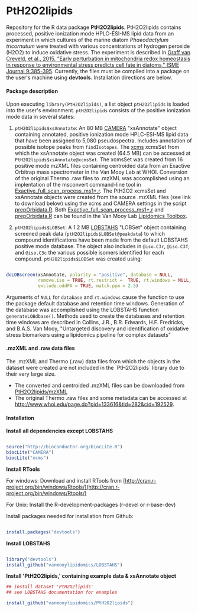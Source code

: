 # PtH2O2lipids
Repository for the R data package **PtH2O2lipids**. PtH2O2lipids contains processed, positive ionization mode HPLC-ESI-MS lipid data from an experiment in which cultures of the marine diatom *Phaeodactylum tricornutum* were treated with various concentrations of hydrogen peroxide (H2O2) to induce oxidative stress. The experiment is described in [Graff van Creveld, et al., 2015, "Early perturbation in mitochondria redox homeostasis in response to environmental stress predicts cell fate in diatoms," ISME Journal 9:385-395](http://www.nature.com/ismej/journal/v9/n2/full/ismej2014136a.html). Currently, the files must be compiled into a package on the user's machine using **devtools**. Installation directions are below.

<h4>Package description</h4>

Upon executing `library(PtH2O2lipids)`, a list object `ptH2O2lipids` is loaded into the user's environment. `ptH2O2lipids` consists of the positive ionization mode data in several states:  

1. `ptH2O2lipids$xsAnnotate`: An 80 MB [CAMERA](https://bioconductor.org/packages/release/bioc/html/CAMERA.html) "xsAnnotate" object containing annotated, positive ionization mode HPLC-ESI-MS lipid data that have been assigned to 5,080 pseudospectra. Includes annotation of possible isotope peaks from `findIsotopes`. The [xcms](https://bioconductor.org/packages/release/bioc/html/xcms.html) xcmsSet from which the xsAnnotate object was created (64.5 MB) can be accessed at `PtH2O2lipids$xsAnnotate@xcmsSet`. The xcmsSet was created from 16 positive mode mzXML files containing centroided data from an Exactive Orbitrap mass spectrometer in the Van Mooy Lab at WHOI. Conversion of the original Thermo .raw files to .mzXML was accomplished using an implentation of the msconvert command-line tool in [Exactive_full_scan_process_ms1+.r](https://github.com/vanmooylipidomics/LipidomicsToolbox/blob/master/Exactive_full_scan_process_ms1%2B.r). The PtH2O2 xcmsSet and xsAnnotate objects were created from the source .mzXML files (see link to download below) using the xcms and CAMERA settings in the script [prepOrbidata.R](https://github.com/vanmooylipidomics/LipidomicsToolbox/blob/master/prepOrbidata.R). Both [Exactive_full_scan_process_ms1+.r](https://github.com/vanmooylipidomics/LipidomicsToolbox/blob/master/Exactive_full_scan_process_ms1%2B.r) and [prepOrbidata.R](https://github.com/vanmooylipidomics/LipidomicsToolbox/blob/master/prepOrbidata.R) can be found in the Van Mooy Lab [Lipidomics Toolbox](https://github.com/vanmooylipidomics/LipidomicsToolbox/).

2. `ptH2O2lipids$LOBSet`: A 1.2 MB [LOBSTAHS](https://github.com/vanmooylipidomics/LOBSTAHS/) "LOBSet" object containing screened peak data (`ptH2O2lipids$LOBSet@peakdata`) to which compound identifications have been made from the default LOBSTAHS positive mode database. The object also includes in `@iso.C3r`, `@iso.C3f`, and `@iso.C3c` the various possible isomers identified for each compound. `ptH2O2lipids$LOBSet` was created using:

```R

doLOBscreen(xsAnnotate, polarity = "positive", database = NULL,
            remove.iso = TRUE, rt.restrict =  TRUE, rt.windows = NULL,
            exclude.oddFA = TRUE, match.ppm = 2.5)

```

Arguments of `NULL` for `database` and `rt.windows` cause the function to use the package default database and retention time windows. Generation of the database was accomplished using the LOBSTAHS function `generateLOBdbase()`. Methods used to create the databases and retention time windows are described in Collins, J.R., B.R. Edwards, H.F. Fredricks, and B.A.S. Van Mooy, "Untargeted discovery and identification of oxidative stress biomarkers using a lipidomics pipeline for complex datasets"

<h4>.mzXML and .raw data files</h4>
The .mzXML and Thermo (.raw) data files from which the objects in the dataset were created are not included in the `PtH2O2lipids` library due to their very large size.

   * The converted and centroided .mzXML files can be downloaded from [PtH2O2lipids/mzXML](https://github.com/vanmooylipidomics/PtH2O2lipids/tree/master/mzXML)
   * The original Thermo .raw files and some metadata can be accessed at http://www.whoi.edu/page.do?pid=133616&tid=282&cid=192529.
   
<h4>Installation</h4>

**Install all dependencies except LOBSTAHS**

```R

source("http://bioconductor.org/biocLite.R")
biocLite("CAMERA")
biocLite("xcms")

```

**Install RTools**

For windows:
Download and install RTools from [http://cran.r-project.org/bin/windows/Rtools/](http://cran.r-project.org/bin/windows/Rtools/)

For Unix:
Install the R-development-packages (r-devel or r-base-dev)

Install packages needed for installation from Github:

```R

install.packages("devtools")

```

**Install LOBSTAHS**

```R

library("devtools")
install_github("vanmooylipidomics/LOBSTAHS") 

```

**Install 'PtH2O2lipids,' containing example data & xsAnnotate object**

```R
## install dataset 'PtH2O2lipids'
## see LOBSTAHS documentation for examples 

install_github("vanmooylipidomics/PtH2O2lipids")

```

